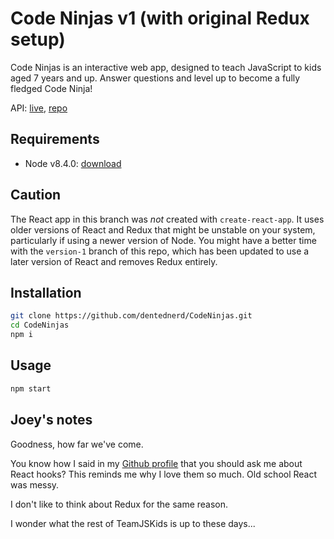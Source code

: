 # Code Ninjas v1 (with original Redux setup)

Code Ninjas is an interactive web app, designed to teach JavaScript to kids aged 7 years and up. Answer questions and level up to become a fully fledged Code Ninja!

API: [live](https://codeninjas-api.fly.dev/), [repo](https://github.com/dentednerd/CodeNinjasBack)

## Requirements

- Node v8.4.0: [download](https://nodejs.org/en)

## Caution

The React app in this branch was _not_ created with `create-react-app`. It uses older versions of React and Redux that might be unstable on your system, particularly if using a newer version of Node. You might have a better time with the `version-1` branch of this repo, which has been updated to use a  later version of React and removes Redux entirely.

## Installation

```sh
git clone https://github.com/dentednerd/CodeNinjas.git
cd CodeNinjas
npm i
```

## Usage

```sh
npm start
```

## Joey's notes

Goodness, how far we've come.

You know how I said in my [Github profile](https://github.com/dentednerd) that you should ask me about React hooks? This reminds me why I love them so much. Old school React was messy.

I don't like to think about Redux for the same reason.

I wonder what the rest of TeamJSKids is up to these days...
